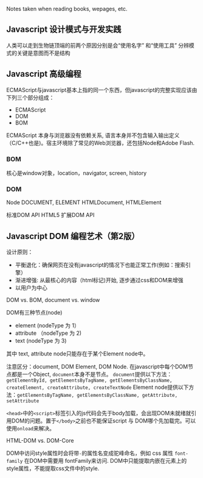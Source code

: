 Notes taken when reading books, wepages, etc.
## Javascript 设计模式与开发实践
人类可以走到生物链顶端的前两个原因分别是会“使用名字” 和“使用工具”
分辨模式的关键是意图而不是结构

## Javascript 高级编程
ECMAScript与javascript基本上指的同一个东西，但javascript的完整实现应该由下列三个部分组成：
* ECMAScript
* DOM
* BOM

ECMAScript 本身与浏览器没有依赖关系, 语言本身并不包含输入输出定义（C/C++也是)。宿主环境除了常见的Web浏览器，还包括Node和Adobe Flash.

### BOM
核心是window对象，location，navigator, screen, history

### DOM
Node
DOCUMENT, ELEMENT
HTMLDocument, HTMLElement

标准DOM API
HTML5 扩展DOM API

## Javascript DOM 编程艺术（第2版）
设计原则：
* 平衡退化：确保网页在没有javascript的情况下也能正常工作(例如：搜索引擎）
* 渐进增强: 从最核心的内容（html标记)开始, 逐步通过css和DOM来增强
* 以用户为中心

DOM vs. BOM, document vs. window

DOM有三种节点(node)
* element (nodeType 为 1）
* attribute （nodeType 为 2)
* text (nodeType 为 3)

其中 text, attribute node只能存在于某个Element node中。

注意区分：document, DOM Element, DOM Node. 在javascript中每个DOM节点都是一个Object, `document`本身不是节点。
`document`提供以下方法：`getElementById, getElementsByTagName, getElementsByClassName, createElement, createAttribute, createTextNode`
Element node提供以下方法：`getElementsByTagName, getElementsByClassName, getAttribute, setAttribute`

`<head>`中的`<script>`标签引入的js代码会先于body加载，会出现DOM未就绪就引用DOM的问题。置于`</body>`之前也不能保证script 与 DOM哪个先加载完。可以使用`onload`来解决。

HTML-DOM vs. DOM-Core

DOM中访问style属性时会将带`-`的属性名变成驼峰命名，例如 css 属性 `font-family` 在DOM中需要用 fontFamily来访问. DOM中只能提取内嵌在元素上的style属性，不能提取css文件中的style. 